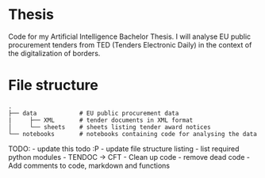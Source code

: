 # Thesis
Code for my Artificial Intelligence Bachelor Thesis. I will analyse EU public procurement tenders from TED (Tenders Electronic Daily) in the context of the digitalization of borders.

# File structure

```
.
├── data            # EU public procurement data
|     ├── XML       # tender documents in XML format
│     └── sheets    # sheets listing tender award notices
└── notebooks       # notebooks containing code for analysing the data
```

TODO: 
	- update this todo :P
		- update file structure listing
		- list required python modules
		- TENDOC -> CFT
	- Clean up code
		- remove dead code
		- Add comments to code, markdown and functions